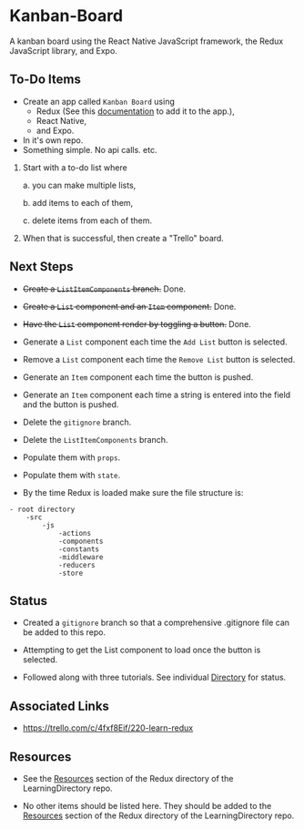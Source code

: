 # Kanban-Board
A kanban board using the React Native JavaScript framework, the Redux JavaScript library, and Expo.

## To-Do Items

* Create an app called `Kanban Board` using 
    * Redux (See this [documentation](https://github.com/reduxjs/react-redux) to add it to the app.), 
    * React Native, 
    * and Expo.
* In it's own repo.
* Something simple. No api calls. etc.

1. Start with a to-do list where

    a. you can make multiple lists, 

    b. add items to each of them, 
    
    c. delete items from each of them.

2. When that is successful, then create a "Trello" board.

## Next Steps

* ~~Create a `ListItemComponents` branch.~~ Done.

* ~~Create a `List` component and an `Item` component.~~ Done.

* ~~Have the `List` component render by toggling a button.~~ Done.

* Generate a `List` component each time the `Add List` button is selected.

* Remove a `List` component each time the `Remove List` button is selected.

* Generate an `Item` component each time the button is pushed.

* Generate an `Item` component each time a string is entered into the field and the button is pushed.

* Delete the `gitignore` branch.

* Delete the `ListItemComponents` branch.

* Populate them with `props`.

* Populate them with `state`.

* By the time Redux is loaded make sure the file structure is:
```
- root directory
    -src
        -js
            -actions
            -components
            -constants
            -middleware
            -reducers
            -store
```

## Status

* Created a `gitignore` branch so that a comprehensive .gitignore file can be added to this repo.

* Attempting to get the List component to load once the button is selected.

* Followed along with three tutorials.
See individual [Directory](https://github.com/JamieBort/LearningDirectory/tree/master/JavaScript/Libraries/Redux#directories) for status.

## Associated Links

* https://trello.com/c/4fxf8Eif/220-learn-redux

## Resources

* See the [Resources](https://github.com/JamieBort/LearningDirectory/tree/master/JavaScript/Libraries/Redux#resources) section of the Redux directory of the LearningDirectory repo.

* No other items should be listed here. 
They should be added to the [Resources](https://github.com/JamieBort/LearningDirectory/tree/master/JavaScript/Libraries/Redux#resources) section of the Redux directory of the LearningDirectory repo.